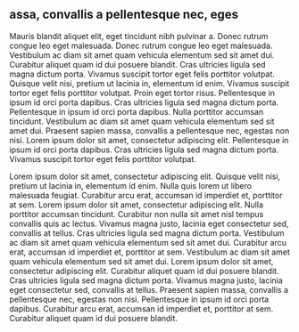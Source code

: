 ## assa, convallis a pellentesque nec, eges

Mauris blandit aliquet elit, eget tincidunt nibh pulvinar a. Donec rutrum congue leo eget malesuada. Donec rutrum congue leo eget malesuada. Vestibulum ac diam sit amet quam vehicula elementum sed sit amet dui. Curabitur aliquet quam id dui posuere blandit. Cras ultricies ligula sed magna dictum porta. Vivamus suscipit tortor eget felis porttitor volutpat. Quisque velit nisi, pretium ut lacinia in, elementum id enim. Vivamus suscipit tortor eget felis porttitor volutpat. Proin eget tortor risus. Pellentesque in ipsum id orci porta dapibus. Cras ultricies ligula sed magna dictum porta. Pellentesque in ipsum id orci porta dapibus. Nulla porttitor accumsan tincidunt. Vestibulum ac diam sit amet quam vehicula elementum sed sit amet dui. Praesent sapien massa, convallis a pellentesque nec, egestas non nisi. Lorem ipsum dolor sit amet, consectetur adipiscing elit. Pellentesque in ipsum id orci porta dapibus. Cras ultricies ligula sed magna dictum porta. Vivamus suscipit tortor eget felis porttitor volutpat.

Lorem ipsum dolor sit amet, consectetur adipiscing elit. Quisque velit nisi, pretium ut lacinia in, elementum id enim. Nulla quis lorem ut libero malesuada feugiat. Curabitur arcu erat, accumsan id imperdiet et, porttitor at sem. Lorem ipsum dolor sit amet, consectetur adipiscing elit. Nulla porttitor accumsan tincidunt. Curabitur non nulla sit amet nisl tempus convallis quis ac lectus. Vivamus magna justo, lacinia eget consectetur sed, convallis at tellus. Cras ultricies ligula sed magna dictum porta. Vestibulum ac diam sit amet quam vehicula elementum sed sit amet dui. Curabitur arcu erat, accumsan id imperdiet et, porttitor at sem. Vestibulum ac diam sit amet quam vehicula elementum sed sit amet dui. Lorem ipsum dolor sit amet, consectetur adipiscing elit. Curabitur aliquet quam id dui posuere blandit. Cras ultricies ligula sed magna dictum porta. Vivamus magna justo, lacinia eget consectetur sed, convallis at tellus. Praesent sapien massa, convallis a pellentesque nec, egestas non nisi. Pellentesque in ipsum id orci porta dapibus. Curabitur arcu erat, accumsan id imperdiet et, porttitor at sem. Curabitur aliquet quam id dui posuere blandit.